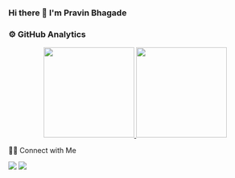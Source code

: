 ### Hi there 👋 I'm Pravin Bhagade

<!--
**bhagadepravin/bhagadepravin** is a ✨ _special_ ✨ repository because its `README.md` (this file) appears on your GitHub profile.

Here are some ideas to get you started:

- 🔭 I’m currently working on ...
- 🌱 I’m currently learning ...
- 👯 I’m looking to collaborate on ...
- 🤔 I’m looking for help with ...
- 💬 Ask me about ...
- 📫 How to reach me: ...
- 😄 Pronouns: ...
- ⚡ Fun fact: ...
-->
### ⚙️  GitHub Analytics

<p align="center">
<a href="https://github.com/bhagadepravin">
  <img height="180em" src="https://github-readme-stats-eight-theta.vercel.app/api?username=bhagadepravin&show_icons=true&theme=algolia&include_all_commits=true&count_private=true"/>
  <img height="180em" src="https://github-readme-stats-eight-theta.vercel.app/api/top-langs/?username=bhagadepravin&layout=compact&langs_count=8&theme=algolia"/>
</a>
</p>

🤝🏻  Connect with Me
<p>
<a href="https://linkedin.com/in/iampravinbhagade"><img src="https://img.shields.io/badge/-iampravinbhagade-0077B5?style=flat&logo=Linkedin&logoColor=white"/></a>
<a href="mailto:iampravinbhagade@gmail.com"><img src="https://img.shields.io/badge/-iampravinbhagade@gmail.com-D14836?style=flat&logo=Gmail&logoColor=white"/></a>
</p>
